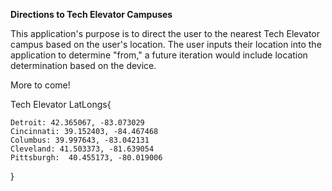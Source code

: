 **Directions to Tech Elevator Campuses**

This application's purpose is to direct the user to the nearest Tech Elevator campus based on the user's location. The user inputs their location into the application to determine "from," a future iteration would include location determination based on the device.

More to come!


Tech Elevator LatLongs{

    Detroit: 42.365067, -83.073029
    Cincinnati: 39.152403, -84.467468
    Columbus: 39.997643, -83.042131
    Cleveland: 41.503373, -81.639054
    Pittsburgh:  40.455173, -80.019006
    
}